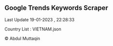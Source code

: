 

## Google Trends Keywords Scraper 
 
Last Update 19-01-2023 , 22:28:33

Country List :
VIETNAM.json



© Abdul Muttaqin 
